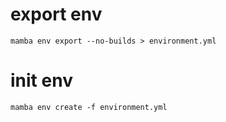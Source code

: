 

# export env
```
mamba env export --no-builds > environment.yml
```

# init env
```
mamba env create -f environment.yml
```

